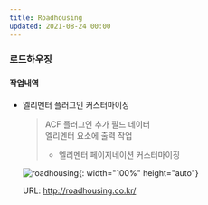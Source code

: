 ```yaml
---
title: Roadhousing
updated: 2021-08-24 00:00
---
```


### 로드하우징
  
#### 작업내역
- 엘리멘터 플러그인 커스터마이징
  
	>ACF 플러그인 추가 필드 데이터  
	>엘리멘터 요소에 출력 작업  
	>+ 엘리멘터 페이지네이션 커스터마이징  
  
	![roadhousing](https://github.com/project0210/project0210.github.io/blob/master/_posts/images/roadhousing/001.png?raw=true){: width="100%" height="auto"}
  
	URL: http://roadhousing.co.kr/